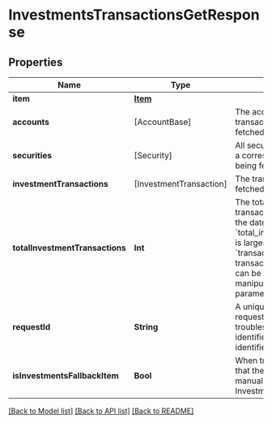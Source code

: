 # InvestmentsTransactionsGetResponse

## Properties
Name | Type | Description | Notes
------------ | ------------- | ------------- | -------------
**item** | [**Item**](Item.md) |  | 
**accounts** | [AccountBase] | The accounts for which transaction history is being fetched. | 
**securities** | [Security] | All securities for which there is a corresponding transaction being fetched. | 
**investmentTransactions** | [InvestmentTransaction] | The transactions being fetched | 
**totalInvestmentTransactions** | **Int** | The total number of transactions available within the date range specified. If &#x60;total_investment_transactions&#x60; is larger than the size of the &#x60;transactions&#x60; array, more transactions are available and can be fetched via manipulating the &#x60;offset&#x60; parameter. | 
**requestId** | **String** | A unique identifier for the request, which can be used for troubleshooting. This identifier, like all Plaid identifiers, is case sensitive. | 
**isInvestmentsFallbackItem** | **Bool** | When true, this field indicates that the Item&#39;s portfolio was manually created with the Investments Fallback flow. | [optional] 

[[Back to Model list]](../README.md#documentation-for-models) [[Back to API list]](../README.md#documentation-for-api-endpoints) [[Back to README]](../README.md)


